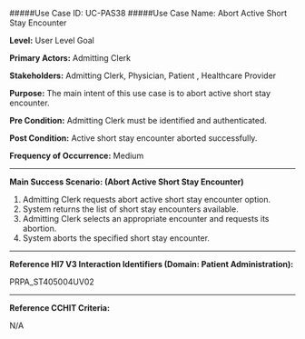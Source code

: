 #####Use Case ID: UC-PAS38
#####Use Case Name: Abort Active Short Stay Encounter

**Level:**                     User Level Goal

**Primary Actors:**            Admitting Clerk

**Stakeholders:**              Admitting Clerk, Physician, Patient , Healthcare Provider

**Purpose:**                   The main intent of this use case is to abort active short stay encounter.

**Pre Condition:**             Admitting Clerk must be identified and authenticated.

**Post Condition:**            Active short stay encounter aborted successfully.

**Frequency of Occurrence:**   Medium
__________________________________________________________
**Main Success Scenario: (Abort Active Short Stay Encounter)**

1. Admitting Clerk requests abort active short stay encounter option.
2. System returns the list of short stay encounters available.
3. Admitting Clerk selects an appropriate encounter and requests its abortion.
4. System aborts the specified short stay encounter.

________________________________________________________________________
**Reference Hl7 V3 Interaction Identifiers (Domain: Patient Administration):**

PRPA_ST405004UV02
_______________________________________________________________
**Reference CCHIT Criteria:**

N/A




